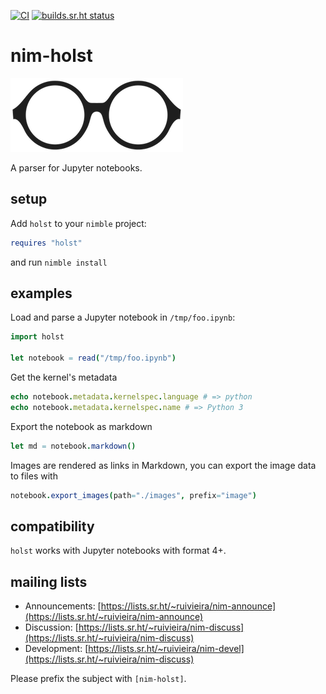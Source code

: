 [![CI](https://github.com/ruivieira/nim-holst/actions/workflows/test.yml/badge.svg)](https://github.com/ruivieira/nim-holst/actions/workflows/test.yml) [![builds.sr.ht status](https://builds.sr.ht/~ruivieira/nim-holst/commits/.build.yml.svg)](https://builds.sr.ht/~ruivieira/nim-holst/commits/.build.yml?)

# nim-holst

![](./docs/holst.png)

A parser for Jupyter notebooks.

## setup

Add `holst` to your `nimble` project:

```nim
requires "holst"
```

and run `nimble install`

## examples

Load and parse a Jupyter notebook in `/tmp/foo.ipynb`:

```nim
import holst

let notebook = read("/tmp/foo.ipynb")
```

Get the kernel's metadata

```nim
echo notebook.metadata.kernelspec.language # => python
echo notebook.metadata.kernelspec.name # => Python 3
```

Export the notebook as markdown

```nim
let md = notebook.markdown()
```

Images are rendered as links in Markdown, you can export the image data to files with

```nim
notebook.export_images(path="./images", prefix="image")
```

## compatibility

`holst` works with Jupyter notebooks with format 4+.

## mailing lists

- Announcements: [https://lists.sr.ht/~ruivieira/nim-announce](https://lists.sr.ht/~ruivieira/nim-announce)
- Discussion: [https://lists.sr.ht/~ruivieira/nim-discuss](https://lists.sr.ht/~ruivieira/nim-discuss)
- Development: [https://lists.sr.ht/~ruivieira/nim-devel](https://lists.sr.ht/~ruivieira/nim-discuss)

Please prefix the subject with `[nim-holst]`.
